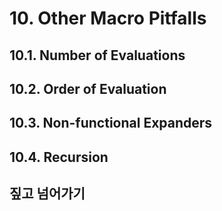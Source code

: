 # 10. Other Macro Pitfalls

## 10.1. Number of Evaluations
## 10.2. Order of Evaluation
## 10.3. Non-functional Expanders
## 10.4. Recursion
## 짚고 넘어가기